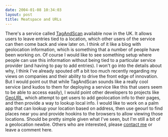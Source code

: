```yaml
---
date: 2004-01-08 10:34:03
layout: post
title: Meatspace and URLs
---
```


There's a service called [TagAndScan](http://www.tagandscan.com/) available now in the UK. It allows users to leave entries tied to a location, which other users of the service can then come back and view later on. I think of it like a blog with geolocation information, which is something that a number of people have been working on. Of course I would like to see something setup where people can use this information without being tied to a particular service provider (and having to pay to add entries). I won't go into the details about why, I think I've already spouted off a bit too much recently regarding my views on companies and their ability to drive the front edge of innovation. But I would point out that while TagAndScan sounds like a really cool service (and kudos to them for deploying a service like this that users seem to be able to access easily), I would point other developers to projects like [GeoURL](http://geourl.org/), which attempt to get users to add geolocation info to their pages, and then provide a way to lookup local info. I would like to work on a palm app that can lookup your location based on address, then use geourl to find places near you and provide hookins to the browsers to allow viewing those locations. Should be pretty simple given what I've seen, but I'm still a bit of a geolocation newbie. Others who are interested, please [contact me](mailto:miker@bitsplitter.net) or leave a comment here.

